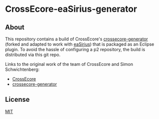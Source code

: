 # CrossEcore-eaSirius-generator
## About
This repository contains a build of CrossEcore's [crossecore-generator](https://github.com/andreasdomanowski/eaSirius/tree/crossecore-build-integration) (forked and adapted to work with  [eaSirius](https://github.com/andreasdomanowski/eaSirius/)) that is packaged as an Eclipse plugin.
To avoid the hassle of configuring a p2 repository, the build is distributed via this git repo.

Links to the original work of the team of CrossEcore and Simon Schwichtenberg:
- [CrossEcore](https://github.com/crossecore/)
- [crossecore-generator](https://github.com/crossecore/crossecore-generator) 

## License
[MIT](https://github.com/andreasdomanowski/CrossEcore-eaSirius-generator/blob/main/LICENSE)
